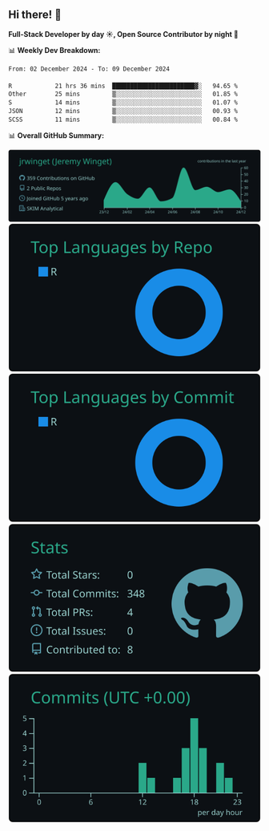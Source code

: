 ## Hi there! 👋

**Full-Stack Developer by day ☀️, Open Source Contributor by night 🌙**

📊 **Weekly Dev Breakdown:**
<!--START_SECTION:waka-->

```txt
From: 02 December 2024 - To: 09 December 2024

R            21 hrs 36 mins  ███████████████████████▓░   94.65 %
Other        25 mins         ▒░░░░░░░░░░░░░░░░░░░░░░░░   01.85 %
S            14 mins         ▒░░░░░░░░░░░░░░░░░░░░░░░░   01.07 %
JSON         12 mins         ▒░░░░░░░░░░░░░░░░░░░░░░░░   00.93 %
SCSS         11 mins         ▒░░░░░░░░░░░░░░░░░░░░░░░░   00.84 %
```

<!--END_SECTION:waka-->

📊 **Overall GitHub Summary:**

[![](https://raw.githubusercontent.com/jrwinget/jrwinget/main/profile-summary-card-output/gotham/0-profile-details.svg)](https://github.com/vn7n24fzkq/github-profile-summary-cards)
[![](https://raw.githubusercontent.com/jrwinget/jrwinget/main/profile-summary-card-output/gotham/1-repos-per-language.svg)](https://github.com/vn7n24fzkq/github-profile-summary-cards) [![](https://raw.githubusercontent.com/jrwinget/jrwinget/main/profile-summary-card-output/gotham/2-most-commit-language.svg)](https://github.com/vn7n24fzkq/github-profile-summary-cards)
[![](https://raw.githubusercontent.com/jrwinget/jrwinget/main/profile-summary-card-output/gotham/3-stats.svg)](https://github.com/vn7n24fzkq/github-profile-summary-cards) [![](https://raw.githubusercontent.com/jrwinget/jrwinget/main/profile-summary-card-output/gotham/4-productive-time.svg)](https://github.com/vn7n24fzkq/github-profile-summary-cards)
